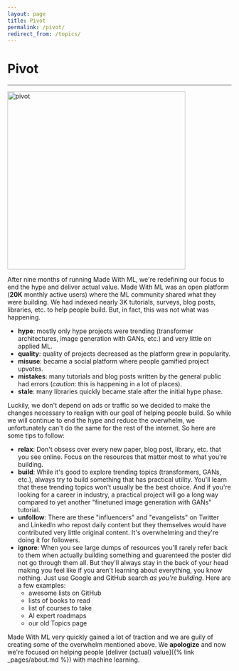 ```yaml
---
layout: page
title: Pivot
permalink: /pivot/
redirect_from: /topics/
---
```


<h1 class="page-title">Pivot</h1>
<hr class="mt-0">

<img class="mt-2 mb-0" width="400px;" src="https://media1.tenor.com/images/5e4fff30948fe04f18f2a866ce0a2e87/tenor.gif?itemid=16902898" alt="pivot">

<!-- <figure>
  <img src="https://media1.tenor.com/images/5e4fff30948fe04f18f2a866ce0a2e87/tenor.gif?itemid=16902898" alt="pivot">
  <figcaption>This is a caption</figcaption>
</figure> -->

After nine months of running Made With ML, we're redefining our focus to end the hype and deliver actual value.
Made With ML was an open platform (**20K** monthly active users) where the ML community shared what they were building.
We had indexed nearly 3K tutorials, surveys, blog posts, libraries, etc. to help people build.
But, in fact, this was not what was happening.

- **hype**: mostly only hype projects were trending (transformer architectures, image generation with GANs, etc.) and very little on applied ML.
- **quality**: quality of projects decreased as the platform grew in popularity.
- **misuse**: became a social platform where people gamified project upvotes.
- **mistakes**: many tutorials and blog posts written by the general public had errors (*caution*: this is happening in a lot of places).
- **stale**: many libraries quickly became stale after the initial hype phase.

Luckily, we don't depend on ads or traffic so we decided to make the changes necessary to realign with our goal of helping people build.
So while we will continue to end the hype and reduce the overwhelm, we unfortunately can't do the same for the rest of the internet. So here are some tips to follow:

- **relax**: Don't obsess over every new paper, blog post, library, etc. that you see online. Focus on the resources that matter most to what you're building.
- **build**: While it's good to explore trending topics (transformers, GANs, etc.), always try to build something that has practical utility. You'll learn that these trending topics won't usually be the best choice. And if you're looking for a career in industry, a practical project will go a long way compared to yet another "finetuned image generation with GANs" tutorial.
- **unfollow**: There are these "influencers" and "evangelists" on Twitter and LinkedIn who repost daily content but they themselves would have contributed very little original content. It's overwhelming and they're doing it for followers.
- **ignore**: When you see large dumps of resources you'll rarely refer back to them when actually building something and guarenteed the poster did not go through them all. But they'll always stay in the back of your head making you feel like if you aren't learning about everything, you know nothing. Just use Google and GitHub search *as you're building*. Here are a few examples:
    - awesome lists on GitHub
    - lists of books to read
    - list of courses to take
    - AI expert roadmaps
    - our old Topics page

Made With ML very quickly gained a lot of traction and we are guily of creating some of the overwhelm mentioned above. We **apologize** and now we're focused on helping people [deliver (actual) value]({% link _pages/about.md %}) with machine learning.
